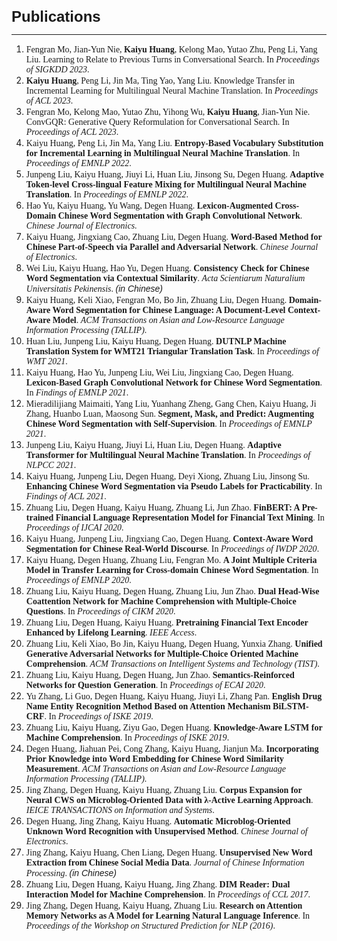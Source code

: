 <b><font size=5 face="Arial">Publications</font></b>

---
1. <font face="Cambria">Fengran Mo, Jian-Yun Nie, <b>Kaiyu Huang</b>, Kelong Mao, Yutao Zhu, Peng Li, Yang Liu. Learning to Relate to Previous Turns in Conversational Search. In <i>Proceedings of SIGKDD 2023</i>.</font>
1. <font face="Cambria"><b>Kaiyu Huang</b>, Peng Li, Jin Ma, Ting Yao, Yang Liu. Knowledge Transfer in Incremental Learning for Multilingual Neural Machine Translation. In <i>Proceedings of ACL 2023</i>.</font>
1. <font face="Cambria">Fengran Mo, Kelong Mao, Yutao Zhu, Yihong Wu, <b>Kaiyu Huang</b>, Jian-Yun Nie. ConvGQR: Generative Query Reformulation for Conversational Search. In <i>Proceedings of ACL 2023</i>.</font>
1. <font face="Cambria">Kaiyu Huang, Peng Li, Jin Ma, Yang Liu. <b>Entropy-Based Vocabulary Substitution for Incremental Learning in Multilingual Neural Machine Translation</b>. In <i>Proceedings of EMNLP 2022</i>.</font>
1. <font face="Cambria">Junpeng Liu, Kaiyu Huang, Jiuyi Li, Huan Liu, Jinsong Su, Degen Huang. <b>Adaptive Token-level Cross-lingual Feature Mixing for Multilingual Neural Machine Translation</b>. In <i>Proceedings of EMNLP 2022</i>.</font>
1. <font face="Cambria">Hao Yu, Kaiyu Huang, Yu Wang, Degen Huang. <b>Lexicon‐Augmented Cross‐Domain Chinese Word Segmentation with Graph Convolutional Network</b>. <i>Chinese Journal of Electronics</i>.</font>
1. <font face="Cambria">Kaiyu Huang, Jingxiang Cao, Zhuang Liu, Degen Huang. <b>Word‐Based Method for Chinese Part‐of‐Speech via Parallel and Adversarial Network</b>. <i>Chinese Journal of Electronics</i>.</font>
1. <font face="Cambria">Wei Liu, Kaiyu Huang, Hao Yu, Degen Huang. <b>Consistency Check for Chinese Word Segmentation via Contextual Similarity</b>. <i>Acta Scientiarum Naturalium Universitatis Pekinensis</i>. <font face="Arial"><i>(in Chinese)</i></font></font>
1. <font face="Cambria">Kaiyu Huang, Keli Xiao, Fengran Mo, Bo Jin, Zhuang Liu, Degen Huang. <b>Domain-Aware Word Segmentation for Chinese Language: A Document-Level Context-Aware Model</b>. <i>ACM Transactions on Asian and Low-Resource Language Information Processing (TALLIP)</i>.</font>
1. <font face="Cambria">Huan Liu, Junpeng Liu, Kaiyu Huang, Degen Huang. <b>DUTNLP Machine Translation System for WMT21 Triangular Translation Task</b>. In <i>Proceedings of WMT 2021</i>.</font>
1. <font face="Cambria">Kaiyu Huang, Hao Yu, Junpeng Liu, Wei Liu, Jingxiang Cao, Degen Huang. <b>Lexicon-Based Graph Convolutional Network for Chinese Word Segmentation</b>. In <i>Findings of EMNLP 2021</i>.</font>
1. <font face="Cambria">Mieradilijiang Maimaiti, Yang Liu, Yuanhang Zheng, Gang Chen, Kaiyu Huang, Ji Zhang, Huanbo Luan, Maosong Sun. <b>Segment, Mask, and Predict: Augmenting Chinese Word Segmentation with Self-Supervision</b>. In <i>Proceedings of EMNLP 2021</i>.</font>
1. <font face="Cambria">Junpeng Liu, Kaiyu Huang, Jiuyi Li, Huan Liu, Degen Huang. <b>Adaptive Transformer for Multilingual Neural Machine Translation</b>. In <i>Proceedings of NLPCC 2021</i>.</font>
1. <font face="Cambria">Kaiyu Huang, Junpeng Liu, Degen Huang, Deyi Xiong, Zhuang Liu, Jinsong Su. <b>Enhancing Chinese Word Segmentation via Pseudo Labels for Practicability</b>. In <i>Findings of ACL 2021</i>.</font>
1. <font face="Cambria">Zhuang Liu, Degen Huang, Kaiyu Huang, Zhuang Li, Jun Zhao. <b>FinBERT: A Pre-trained Financial Language Representation Model for Financial Text Mining</b>. In <i>Proceedings of IJCAI 2020</i>.</font>
1. <font face="Cambria">Kaiyu Huang, Junpeng Liu, Jingxiang Cao, Degen Huang. <b>Context-Aware Word Segmentation for Chinese Real-World Discourse</b>. In <i>Proceedings of IWDP 2020</i>.</font>
1. <font face="Cambria">Kaiyu Huang, Degen Huang, Zhuang Liu, Fengran Mo. <b>A Joint Multiple Criteria Model in Transfer Learning for Cross-domain Chinese Word Segmentation</b>. In <i>Proceedings of EMNLP 2020</i>.</font>
1. <font face="Cambria">Zhuang Liu, Kaiyu Huang, Degen Huang, Zhuang Liu, Jun Zhao. <b>Dual Head-Wise Coattention Network for Machine Comprehension with Multiple-Choice Questions</b>. In <i>Proceedings of CIKM 2020</i>.</font>
1. <font face="Cambria">Zhuang Liu, Degen Huang, Kaiyu Huang. <b>Pretraining Financial Text Encoder Enhanced by Lifelong Learning</b>. <i>IEEE Access</i>.</font>
1. <font face="Cambria">Zhuang Liu, Keli Xiao, Bo Jin, Kaiyu Huang, Degen Huang, Yunxia Zhang. <b>Unified Generative Adversarial Networks for Multiple-Choice Oriented Machine Comprehension</b>. <i>ACM Transactions on Intelligent Systems and Technology (TIST)</i>.</font>
1. <font face="Cambria">Zhuang Liu, Kaiyu Huang, Degen Huang, Jun Zhao. <b>Semantics-Reinforced Networks for Question Generation</b>. In <i>Proceedings of ECAI 2020</i>.</font>
1. <font face="Cambria">Yu Zhang, Li Guo, Degen Huang, Kaiyu Huang, Jiuyi Li, Zhang Pan. <b>English Drug Name Entity Recognition Method Based on Attention Mechanism BiLSTM-CRF</b>. In <i>Proceedings of ISKE 2019</i>.</font>
1. <font face="Cambria">Zhuang Liu, Kaiyu Huang, Ziyu Gao, Degen Huang. <b>Knowledge-Aware LSTM for Machine Comprehension</b>. In <i>Proceedings of ISKE 2019</i>.</font>
1. <font face="Cambria">Degen Huang, Jiahuan Pei, Cong Zhang, Kaiyu Huang, Jianjun Ma. <b>Incorporating Prior Knowledge into Word Embedding for Chinese Word Similarity Measurement</b>. <i>ACM Transactions on Asian and Low-Resource Language Information Processing (TALLIP)</i>.</font>
1. <font face="Cambria">Jing Zhang, Degen Huang, Kaiyu Huang, Zhuang Liu. <b>Corpus Expansion for Neural CWS on Microblog-Oriented Data with λ-Active Learning Approach</b>. <i>IEICE TRANSACTIONS on Information and Systems</i>.</font>
1. <font face="Cambria">Degen Huang, Jing Zhang, Kaiyu Huang. <b>Automatic Microblog‐Oriented Unknown Word Recognition with Unsupervised Method</b>. <i>Chinese Journal of Electronics</i>.</font>
1. <font face="Cambria">Jing Zhang, Kaiyu Huang, Chen Liang, Degen Huang. <b>Unsupervised New Word Extraction from Chinese Social Media Data</b>. <i>Journal of Chinese Information Processing</i>. <font face="Arial"><i>(in Chinese)</i></font></font>
1. <font face="Cambria">Zhuang Liu, Degen Huang, Kaiyu Huang, Jing Zhang. <b>DIM Reader: Dual Interaction Model for Machine Comprehension</b>. In <i>Proceedings of CCL 2017</i>.</font>
1. <font face="Cambria">Jing Zhang, Degen Huang, Kaiyu Huang, Zhuang Liu. <b>Research on Attention Memory Networks as A Model for Learning Natural Language Inference</b>. In <i>Proceedings of the Workshop on Structured Prediction for NLP (2016)</i>.</font>